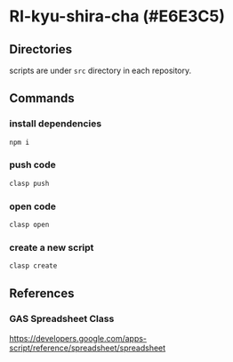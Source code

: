 # RI-kyu-shira-cha (#E6E3C5)

## Directories

scripts are under `src` directory in each repository.

## Commands

### install dependencies

```sh
npm i
```

### push code

```sh
clasp push
```

### open code

```sh
clasp open
```

### create a new script

```sh
clasp create
```

## References

### GAS Spreadsheet Class

<https://developers.google.com/apps-script/reference/spreadsheet/spreadsheet>
